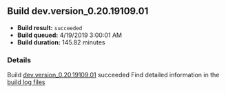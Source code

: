 ## Build dev.version_0.20.19109.01
- **Build result:** `succeeded`
- **Build queued:** 4/19/2019 3:00:01 AM
- **Build duration:** 145.82 minutes
### Details
Build [dev.version_0.20.19109.01](https://winappstudio.visualstudio.com/web/build.aspx?pcguid=a4ef43be-68ce-4195-a619-079b4d9834c2&builduri=vstfs%3a%2f%2f%2fBuild%2fBuild%2f27609) succeeded
Find detailed information in the [build log files](https://uwpctdiags.blob.core.windows.net/buildlogs/dev.version_0.20.19109.01_logs.zip)
